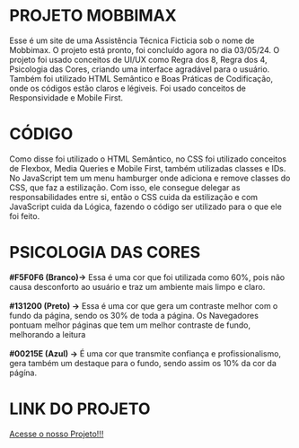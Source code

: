 # PROJETO MOBBIMAX

Esse é um site de uma Assistência Técnica Ficticia sob o nome de Mobbimax. O projeto está pronto, foi concluído agora no dia 03/05/24. O projeto foi usado conceitos de UI/UX como Regra dos 8, Regra dos 4, Psicologia das Cores, criando uma interface agradável para o usuário. Também foi utilizado HTML Semântico e Boas Práticas de Codificação, onde os códigos estão claros e légiveis. Foi usado conceitos de Responsividade e Mobile First. 

# CÓDIGO

Como disse foi utilizado o HTML Semântico, no CSS foi utilizado conceitos de Flexbox, Media Queries e Mobile First, também utilizadas classes e IDs. No JavaScript tem um menu hamburger onde adiciona e remove classes do CSS, que faz a estilização. Com isso, ele consegue delegar as responsabilidades entre si, então o CSS cuida da estilização e com JavaScript cuida da Lógica, fazendo o código ser utilizado para o que ele foi feito.

# PSICOLOGIA DAS CORES

**#F5F0F6 (Branco)->** Essa é uma cor que foi utilizada como 60%, pois não causa desconforto ao usuário e traz um ambiente mais limpo e claro.<br></br>
**#131200 (Preto) ->** Essa é uma cor que gera um contraste melhor com o fundo da página, sendo os 30% de toda a página. Os Navegadores pontuam melhor páginas que tem um melhor contraste de fundo, melhorando a leitura<br></br>
**#00215E (Azul) ->** É uma cor que transmite confiança e profissionalismo, gera também um destaque para o fundo, sendo assim os 10% da cor da págína. 


# LINK DO PROJETO

[Acesse o nosso Projeto!!!](https://paulo19961944.github.io/Projeto-Mobbimax/)
